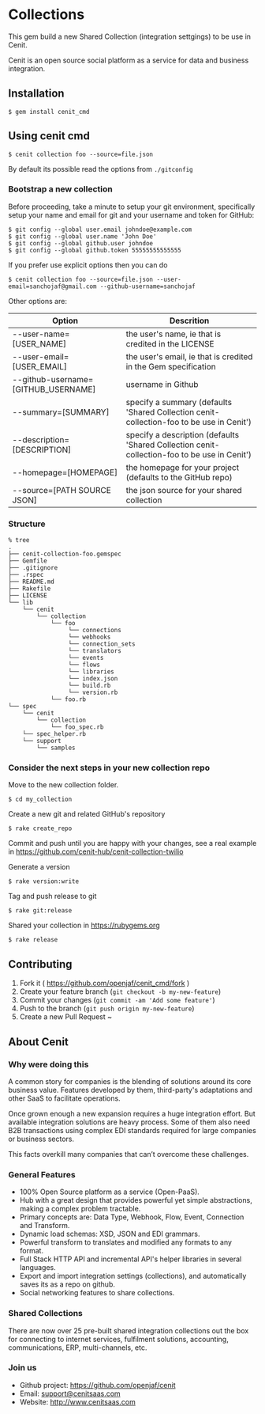 # Collections

This gem build a new Shared Collection (integration settgings) to be use in Cenit.

Cenit is an open source social platform as a service for data and business integration.

## Installation

    $ gem install cenit_cmd

## Using cenit cmd

    $ cenit collection foo --source=file.json

By default its possible read the options from `./gitconfig`

### Bootstrap a new collection

Before proceeding, take a minute to setup your git environment, specifically setup your name and 
email for git and your username and token for GitHub:


    $ git config --global user.email johndoe@example.com
    $ git config --global user.name 'John Doe'
    $ git config --global github.user johndoe
    $ git config --global github.token 55555555555555


If you prefer use explicit options then you can do

    $ cenit collection foo --source=file.json --user-email=sanchojaf@gmail.com --github-username=sanchojaf 

Other options are:

| Option                              | Descrition                                                                                         |
|-------------------------------------| ---------------------------------------------------------------------------------------------------|
| --user-name=[USER_NAME]             | the user's name, ie that is credited in the LICENSE                                                |
| --user-email=[USER_EMAIL]           | the user's email, ie that is credited in the Gem specification                                     |
| --github-username=[GITHUB_USERNAME] | username in Github                                                                                 |
| --summary=[SUMMARY]                 | specify a summary (defaults 'Shared Collection cenit-collection-foo to be use in Cenit')           |
| --description=[DESCRIPTION]         | specify a description (defaults 'Shared Collection cenit-collection-foo to be use in Cenit')       | 
| --homepage=[HOMEPAGE]               | the homepage for your project (defaults to the GitHub repo)                                        |
| --source=[PATH SOURCE JSON]         | the json source for your shared collection                                                         |

### Structure

```
% tree
.
├── cenit-collection-foo.gemspec
├── Gemfile
├── .gitignore
├── .rspec
├── README.md
├── Rakefile
├── LICENSE
└── lib
    └── cenit
        └── collection
            └── foo
                 └── connections
                 └── webhooks
                 └── connection_sets
                 └── translators
                 └── events
                 └── flows
                 └── libraries
                 └── index.json
                 └── build.rb
                 └── version.rb
            └── foo.rb
└── spec
    └── cenit
        └── collection
            └── foo_spec.rb
    └── spec_helper.rb
    └── support
        └── samples
```

### Consider the next steps in your new collection repo

Move to the new collection folder.

    $ cd my_collection

Create a new git and related GitHub's repository

    $ rake create_repo

Commit and push until you are happy with your changes, see a real example in https://github.com/cenit-hub/cenit-collection-twilio

Generate a version

    $ rake version:write

Tag and push release to git

    $ rake git:release

Shared your collection in https://rubygems.org

    $ rake release
    
## Contributing

1. Fork it ( https://github.com/openjaf/cenit_cmd/fork )
2. Create your feature branch (`git checkout -b my-new-feature`)
3. Commit your changes (`git commit -am 'Add some feature'`)
4. Push to the branch (`git push origin my-new-feature`)
5. Create a new Pull Request
~                             

## About Cenit

### Why were doing this 

A common story for companies is the blending of solutions around its core business value. 
Features developed by them, third-party's adaptations and other SaaS to facilitate operations. 

Once grown enough a new expansion requires a huge integration effort. But available integration 
solutions are heavy process. Some of them also need B2B transactions using complex EDI standards 
required for large companies or business sectors.

This facts overkill many companies that can’t overcome these challenges.

### General Features

* 100% Open Source platform as a service (Open-PaaS).
* Hub with a great design that provides powerful yet simple abstractions, making a complex problem tractable.
* Primary concepts are: Data Type, Webhook, Flow, Event, Connection and Transform.
* Dynamic load schemas: XSD, JSON and EDI grammars.
* Powerful transform to translates and modified any formats to any format.
* Full Stack HTTP API and incremental API's helper libraries in several languages.
* Export and import integration settings (collections), and automatically saves its as a repo on github.
* Social networking features to share collections.

### Shared Collections

There are now over 25 pre-built shared integration collections out the box for connecting 
to internet services, fulfilment solutions, accounting, communications, ERP, multi-channels, etc.

### Join us

* Github project: https://github.com/openjaf/cenit
* Email: support@cenitsaas.com
* Website: http://www.cenitsaas.com
